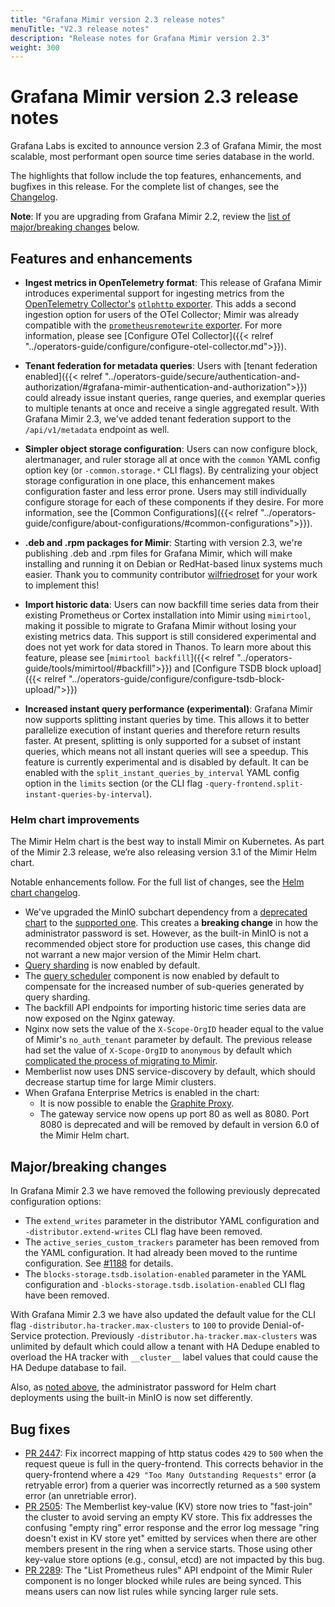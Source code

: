 ```yaml
---
title: "Grafana Mimir version 2.3 release notes"
menuTitle: "V2.3 release notes"
description: "Release notes for Grafana Mimir version 2.3"
weight: 300
---
```


# Grafana Mimir version 2.3 release notes

Grafana Labs is excited to announce version 2.3 of Grafana Mimir, the most scalable, most performant open source time series database in the world.

The highlights that follow include the top features, enhancements, and bugfixes in this release. For the complete list of changes, see the [Changelog](https://github.com/grafana/mimir/blob/main/CHANGELOG.md).

**Note**: If you are upgrading from Grafana Mimir 2.2, review the [list of major/breaking changes](#majorbreaking-changes) below.

## Features and enhancements

- **Ingest metrics in OpenTelemetry format**:
  This release of Grafana Mimir introduces experimental support for ingesting metrics from the [OpenTelemetry Collector's](https://opentelemetry.io/docs/collector/) [`otlphttp` exporter](https://github.com/open-telemetry/opentelemetry-collector/blob/main/exporter/otlphttpexporter/README.md). This adds a second ingestion option for users of the OTel Collector; Mimir was already compatible with the [`prometheusremotewrite` exporter](https://github.com/open-telemetry/opentelemetry-collector-contrib/tree/main/exporter/prometheusremotewriteexporter). For more information, please see [Configure OTel Collector]({{< relref "../operators-guide/configure/configure-otel-collector.md">}}).

- **Tenant federation for metadata queries**:
  Users with [tenant federation enabled]({{< relref "../operators-guide/secure/authentication-and-authorization/#grafana-mimir-authentication-and-authorization">}}) could already issue instant queries, range queries, and exemplar queries to multiple tenants at once and receive a single aggregated result. With Grafana Mimir 2.3, we've added tenant federation support to the `/api/v1/metadata` endpoint as well.

- **Simpler object storage configuration**:
  Users can now configure block, alertmanager, and ruler storage all at once with the `common` YAML config option key (or `-common.storage.*` CLI flags). By centralizing your object storage configuration in one place, this enhancement makes configuration faster and less error prone. Users may still individually configure storage for each of these components if they desire. For more information, see the [Common Configurations]({{< relref "../operators-guide/configure/about-configurations/#common-configurations">}}).

- **.deb and .rpm packages for Mimir**:
  Starting with version 2.3, we're publishing .deb and .rpm files for Grafana Mimir, which will make installing and running it on Debian or RedHat-based linux systems much easier. Thank you to community contributor [wilfriedroset](https://github.com/wilfriedroset) for your work to implement this!

- **Import historic data**:
  Users can now backfill time series data from their existing Prometheus or Cortex installation into Mimir using `mimirtool`, making it possible to migrate to Grafana Mimir without losing your existing metrics data. This support is still considered experimental and does not yet work for data stored in Thanos. To learn more about this feature, please see [`mimirtool backfill`]({{< relref "../operators-guide/tools/mimirtool/#backfill">}}) and [Configure TSDB block upload]({{< relref "../operators-guide/configure/configure-tsdb-block-upload/">}})

- **Increased instant query performance (experimental)**:
  Grafana Mimir now supports splitting instant queries by time. This allows it to better parallelize execution of instant queries and therefore return results faster. At present, splitting is only supported for a subset of instant queries, which means not all instant queries will see a speedup. This feature is currently experimental and is disabled by default. It can be enabled with the `split_instant_queries_by_interval` YAML config option in the `limits` section (or the CLI flag `-query-frontend.split-instant-queries-by-interval`).
  
### Helm chart improvements

The Mimir Helm chart is the best way to install Mimir on Kubernetes. As part of the Mimir 2.3 release, we’re also releasing version 3.1 of the Mimir Helm chart.

Notable enhancements follow. For the full list of changes, see the [Helm chart changelog](https://github.com/grafana/mimir/tree/main/operations/helm/charts/mimir-distributed/CHANGELOG.md).

  - We've upgraded the MinIO subchart dependency from a [deprecated chart](https://helm.min.io/) to the [supported one](https://charts.min.io/). This creates a **breaking change** in how the administrator password is set. However, as the built-in MinIO is not a recommended object store for production use cases, this change did not warrant a new major version of the Mimir Helm chart.
  - [Query sharding](https://grafana.com/docs/mimir/latest/operators-guide/architecture/query-sharding/) is now enabled by default.
  - The [query scheduler](https://grafana.com/docs/mimir/latest/operators-guide/architecture/components/query-scheduler/) component is now enabled by default to compensate for the increased number of sub-queries generated by query sharding.
  - The backfill API endpoints for importing historic time series data are now exposed on the Nginx gateway.
  - Nginx now sets the value of the `X-Scope-OrgID` header equal to the value of Mimir's `no_auth_tenant` parameter by default. The previous release had set the value of `X-Scope-OrgID` to `anonymous` by default which [complicated the process of migrating to Mimir](https://github.com/grafana/mimir/issues/2563).
  - Memberlist now uses DNS service-discovery by default, which should decrease startup time for large Mimir clusters.
  - When Grafana Enterprise Metrics is enabled in the chart:
    - It is now possible to enable the [Graphite Proxy](https://grafana.com/docs/enterprise-metrics/latest/graphite/).
    - The gateway service now opens up port 80 as well as 8080. Port 8080 is deprecated and will be removed by default in version 6.0 of the Mimir Helm chart.

## Major/breaking changes

In Grafana Mimir 2.3 we have removed the following previously deprecated configuration options:

- The `extend_writes` parameter in the distributor YAML configuration and `-distributor.extend-writes` CLI flag have been removed.
- The `active_series_custom_trackers` parameter has been removed from the YAML configuration. It had already been moved to the runtime configuration. See [#1188](https://github.com/grafana/mimir/pull/1188) for details.
- The `blocks-storage.tsdb.isolation-enabled` parameter in the YAML configuration and `-blocks-storage.tsdb.isolation-enabled` CLI flag have been removed.

With Grafana Mimir 2.3 we have also updated the default value for the CLI flag `-distributor.ha-tracker.max-clusters` to `100` to provide Denial-of-Service protection. Previously `-distributor.ha-tracker.max-clusters` was unlimited by default which could allow a tenant with HA Dedupe enabled to overload the HA tracker with `__cluster__` label values that could cause the HA Dedupe database to fail.

Also, as [noted above](#helm-chart-improvements), the administrator password for Helm chart deployments using the built-in MinIO is now set differently.

## Bug fixes

- [PR 2447](https://github.com/grafana/mimir/pull/2447): Fix incorrect mapping of http status codes `429` to `500` when the request queue is full in the query-frontend. This corrects behavior in the query-frontend where a `429 "Too Many Outstanding Requests"` error (a retryable error) from a querier was incorrectly returned as a `500` system error (an unretriable error).
- [PR 2505](https://github.com/grafana/mimir/pull/2505): The Memberlist key-value (KV) store now tries to "fast-join" the cluster to avoid serving an empty KV store. This fix addresses the confusing "empty ring" error response and the error log message "ring doesn't exist in KV store yet" emitted by services when there are other members present in the ring when a service starts. Those using other key-value store options (e.g., consul, etcd) are not impacted by this bug.
- [PR 2289](https://github.com/grafana/mimir/pull/2289): The "List Prometheus rules" API endpoint of the Mimir Ruler component is no longer blocked while rules are being synced. This means users can now list rules while syncing larger rule sets.
